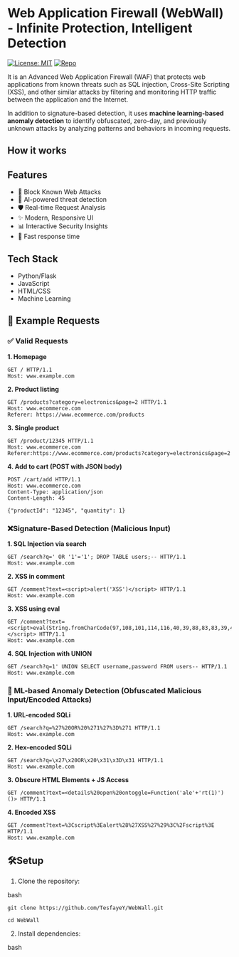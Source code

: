 # Web Application Firewall (WebWall) - Infinite Protection, Intelligent Detection

[![License: MIT](https://img.shields.io/badge/License-MIT-yellow.svg)](LICENSE) [![Repo](https://img.shields.io/badge/GitHub-WebWall-black?logo=github)](https://github.com/TesfayeY/WebWall)

It is an Advanced Web Application Firewall (WAF) that protects web applications from known threats such as SQL injection, Cross-Site Scripting (XSS), and other similar attacks by filtering and monitoring HTTP traffic between the application and the Internet.

In addition to signature-based detection, it uses **machine learning-based anomaly detection** to identify obfuscated, zero-day, and previously unknown attacks by analyzing patterns and behaviors in incoming requests.

## **How it works**


## Features

- 🚫 Block Known Web Attacks
- 🤖 AI-powered threat detection
- 🛡️ Real-time Request Analysis
- ✨ Modern, Responsive UI
- 📊 Interactive Security Insights
- 🚀 Fast response time


 
## Tech Stack

- Python/Flask
- JavaScript
- HTML/CSS
- Machine Learning

## 🧪 Example Requests
### ✅ Valid Requests

**1. Homepage**
```
GET / HTTP/1.1
Host: www.example.com
```

**2. Product listing**
```
GET /products?category=electronics&page=2 HTTP/1.1
Host: www.ecommerce.com
Referer: https://www.ecommerce.com/products
```

**3. Single product**
```
GET /product/12345 HTTP/1.1
Host: www.ecommerce.com
Referer:https://www.ecommerce.com/products?category=electronics&page=2
```

**4. Add to cart (POST with JSON body)**
```
POST /cart/add HTTP/1.1
Host: www.ecommerce.com
Content-Type: application/json
Content-Length: 45

{"productId": "12345", "quantity": 1}
```

### ❌Signature-Based Detection (Malicious Input)

**1. SQL Injection via search**
```
GET /search?q=' OR '1'='1'; DROP TABLE users;-- HTTP/1.1
Host: www.example.com
```

**2. XSS in comment**
```
GET /comment?text=<script>alert('XSS')</script> HTTP/1.1
Host: www.example.com
```

**3. XSS using eval**
```
GET /comment?text=<script>eval(String.fromCharCode(97,108,101,114,116,40,39,88,83,83,39,41))</script> HTTP/1.1
Host: www.example.com
```

**4. SQL Injection with UNION**
```
GET /search?q=1' UNION SELECT username,password FROM users-- HTTP/1.1
Host: www.example.com
```

### 🚨  ML-based Anomaly Detection (Obfuscated Malicious Input/Encoded Attacks)

**1. URL-encoded SQLi**
```
GET /search?q=%27%20OR%20%271%27%3D%271 HTTP/1.1
Host: www.example.com
```

**2. Hex-encoded SQLi**
```
GET /search?q=\x27\x20OR\x20\x31\x3D\x31 HTTP/1.1
Host: www.example.com
```

**3. Obscure HTML Elements + JS Access**
```
GET /comment?text=<details%20open%20ontoggle=Function('ale'+'rt(1)')()> HTTP/1.1
```

**4. Encoded XSS**
```
GET /comment?text=%3Cscript%3Ealert%28%27XSS%27%29%3C%2Fscript%3E HTTP/1.1
Host: www.example.com
```

## 🛠️Setup

1. Clone the repository:

bash
```
git clone https://github.com/TesfayeY/WebWall.git
```
```
cd WebWall
```

2. Install dependencies:

bash
```